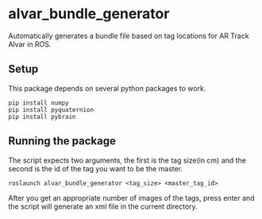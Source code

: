 # alvar_bundle_generator
Automatically generates a bundle file based on tag locations for AR Track Alvar in ROS.

## Setup
This package depends on several python packages to work.

```
pip install numpy
pip install pyquaternion
pip install pybrain
```

## Running the package
The script expects two arguments, the first is the tag size(in cm) and the second is the id of the tag you want to be the master.

`roslaunch alvar_bundle_generator <tag_size> <master_tag_id>`

After you get an appropriate number of images of the tags, press enter and the script will generate an xml file in the current directory.
